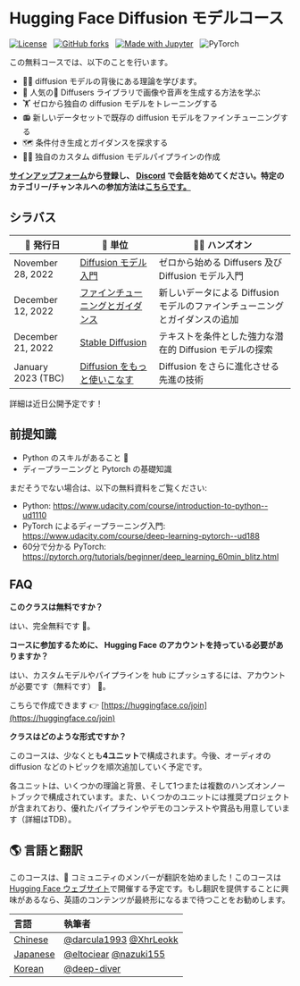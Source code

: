 # Hugging Face Diffusion モデルコース

[![License](https://img.shields.io/static/v1?label=License&message=Apache&color=<Yellow>)](https://github.com/huggingface/diffusion-models-class/blob/main/LICENSE) &nbsp;
[![GitHub forks](https://img.shields.io/github/forks/huggingface/diffusion-models-class.svg?style=social&label=Fork&maxAge=2592000)](https://github.com/dhakalnirajan/diffusion-models-class) &nbsp;
[![Made with Jupyter](https://img.shields.io/badge/Made%20with-Jupyter-red?style=flat-square&logo=Jupyter)](https://jupyter.org/try) &nbsp;
![PyTorch](https://img.shields.io/badge/PyTorch-%23EE4C2C.svg?style=flat-square&logo=PyTorch&logoColor=white)

この無料コースでは、以下のことを行います。
- 👩‍🎓 diffusion モデルの背後にある理論を学びます。
- 🧨 人気の🤗 Diffusers ライブラリで画像や音声を生成する方法を学ぶ
- 🏋️ ゼロから独自の diffusion モデルをトレーニングする
- 📻 新しいデータセットで既存の diffusion モデルをファインチューニングする
- 🗺 条件付き生成とガイダンスを探求する
- 🧑‍🔬 独自のカスタム diffusion モデルパイプラインの作成


**[サインアップフォーム](https://huggingface.us17.list-manage.com/subscribe?u=7f57e683fa28b51bfc493d048&id=ef963b4162)**から登録し、 **[Discord](https://discord.gg/aYka4Yhff9)** で会話を始めてください。特定のカテゴリー/チャンネルへの参加方法は**[こちらです。](https://discord.com/channels/879548962464493619/1014509271255367701)**

## シラバス

| 📆 発行日  | 📘 単位           | 👩‍💻 ハンズオン |
|---------------|----------------------------------------------------------|----------------------------------------------------------------------------------------------------------|
| November 28, 2022  | [Diffusion モデル入門](https://github.com/huggingface/diffusion-models-class/tree/main/unit1)| ゼロから始める Diffusers 及び Diffusion モデル入門 |
| December 12, 2022  | [ファインチューニングとガイダンス](https://github.com/huggingface/diffusion-models-class/tree/main/unit2) | 新しいデータによる Diffusion モデルのファインチューニングとガイダンスの追加 |
| December 21, 2022  | [Stable Diffusion](https://github.com/huggingface/diffusion-models-class/tree/main/unit3) | テキストを条件とした強力な潜在的 Diffusion モデルの探索 |
| January 2023 (TBC)  | [Diffusion をもっと使いこなす](https://github.com/huggingface/diffusion-models-class/tree/main/unit4) | Diffusion をさらに進化させる先進の技術 |

詳細は近日公開予定です！


## 前提知識
- Python のスキルがあること 🐍
- ディープラーニングと Pytorch の基礎知識

まだそうでない場合は、以下の無料資料をご覧ください:
- Python: https://www.udacity.com/course/introduction-to-python--ud1110
- PyTorch によるディープラーニング入門: https://www.udacity.com/course/deep-learning-pytorch--ud188
- 60分で分かる PyTorch: https://pytorch.org/tutorials/beginner/deep_learning_60min_blitz.html

## FAQ
**このクラスは無料ですか？**

はい、完全無料です 🥳。


**コースに参加するために、 Hugging Face のアカウントを持っている必要がありますか？**

はい、カスタムモデルやパイプラインを hub にプッシュするには、アカウントが必要です（無料です） 🤗。

こちらで作成できます 👉 [https://huggingface.co/join](https://huggingface.co/join)


**クラスはどのような形式ですか？**

このコースは、少なくとも**4ユニット**で構成されます。今後、オーディオの diffusion などのトピックを順次追加していく予定です。

各ユニットは、いくつかの理論と背景、そして1つまたは複数のハンズオンノートブックで構成されています。また、いくつかのユニットには推奨プロジェクトが含まれており、優れたパイプラインやデモのコンテストや賞品も用意しています（詳細はTDB）。

## 🌎 言語と翻訳

このコースは、🤗 コミュニティのメンバーが翻訳を始めました！このコースは [Hugging Face ウェブサイト](https://huggingface.co/)で開催する予定です。もし翻訳を提供することに興味があるなら、英語のコンテンツが最終形になるまで待つことをお勧めします。

| 言語                                                                      | 執筆者 |
|:------------------------------------------------------------------------------|:-----------------------------------------------------------------------------------|
| [Chinese](https://github.com/darcula1993/diffusion-models-class-CN/blob/main/README_CN.md)     | [@darcula1993](https://github.com/darcula1993) [@XhrLeokk](https://github.com/XhrLeokk)|
| [Japanese](https://github.com/eltociear/diffusion-models-class-JA/blob/main/README_JA.md)     | [@eltociear](https://github.com/eltociear) [@nazuki155](https://github.com/nazuki155)|
| [Korean](https://github.com/deep-diver/diffusion-models-class/blob/main/README_KR.md)     | [@deep-diver](https://github.com/deep-diver)
